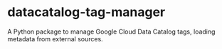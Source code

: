 # datacatalog-tag-manager

A Python package to manage Google Cloud Data Catalog tags, loading metadata from external sources.
